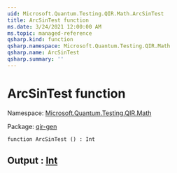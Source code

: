 ```yaml
---
uid: Microsoft.Quantum.Testing.QIR.Math.ArcSinTest
title: ArcSinTest function
ms.date: 3/24/2021 12:00:00 AM
ms.topic: managed-reference
qsharp.kind: function
qsharp.namespace: Microsoft.Quantum.Testing.QIR.Math
qsharp.name: ArcSinTest
qsharp.summary: ''
---
```


# ArcSinTest function

Namespace: [Microsoft.Quantum.Testing.QIR.Math](xref:Microsoft.Quantum.Testing.QIR.Math)

Package: [qir-gen](https://nuget.org/packages/qir-gen)




```qsharp
function ArcSinTest () : Int
```


## Output : [Int](xref:microsoft.quantum.lang-ref.int)


